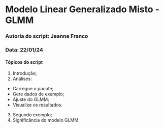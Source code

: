 # Modelo Linear Generalizado Misto - GLMM

### Autoria do script: Jeanne Franco
### Data: 22/01/24

#### Tópicos do script
1. Introdução;
2. Análises:
- Carregue o pacote;
- Gere dados de exemplo;
- Ajuste do GLMM;
- Visualize os resultados.
3. Segundo exemplo;
4. Significância do modelo GLMM.
